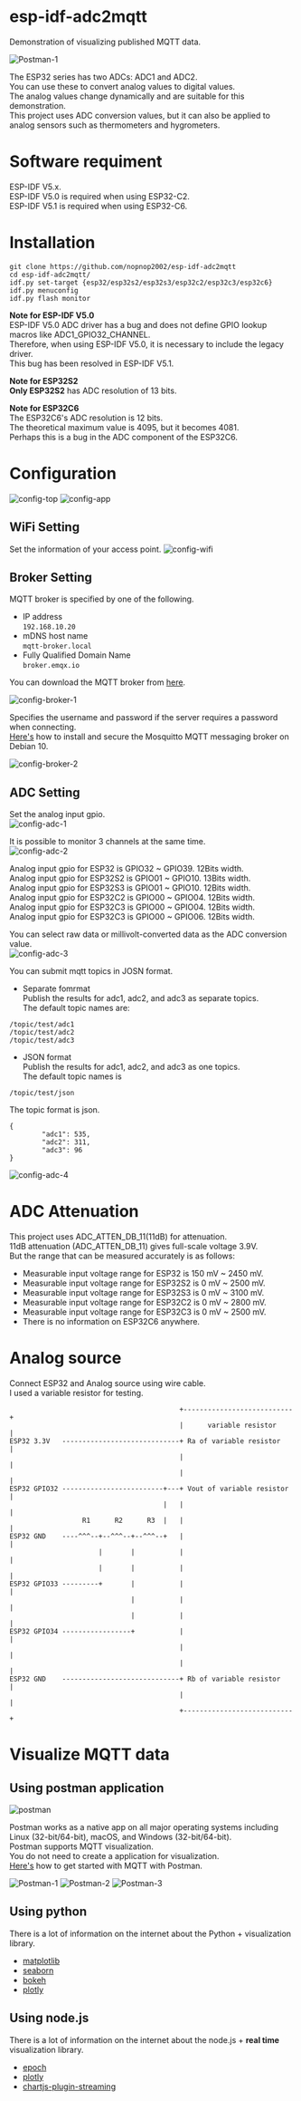 # esp-idf-adc2mqtt
Demonstration of visualizing published MQTT data.   

![Postman-1](https://github.com/nopnop2002/esp-idf-adc2mqtt/assets/6020549/59923403-ba5f-4218-b47a-86e6998f63c5)

The ESP32 series has two ADCs: ADC1 and ADC2.   
You can use these to convert analog values to digital values.   
The analog values change dynamically and are suitable for this demonstration.   
This project uses ADC conversion values, but it can also be applied to analog sensors such as thermometers and hygrometers.   

# Software requiment
ESP-IDF V5.x.   
ESP-IDF V5.0 is required when using ESP32-C2.   
ESP-IDF V5.1 is required when using ESP32-C6.   

# Installation
```
git clone https://github.com/nopnop2002/esp-idf-adc2mqtt
cd esp-idf-adc2mqtt/
idf.py set-target {esp32/esp32s2/esp32s3/esp32c2/esp32c3/esp32c6}
idf.py menuconfig
idf.py flash monitor
```

__Note for ESP-IDF V5.0__   
ESP-IDF V5.0 ADC driver has a bug and does not define GPIO lookup macros like ADC1_GPIO32_CHANNEL.   
Therefore, when using ESP-IDF V5.0, it is necessary to include the legacy driver.   
This bug has been resolved in ESP-IDF V5.1.   

__Note for ESP32S2__   
__Only ESP32S2__ has ADC resolution of 13 bits.   

__Note for ESP32C6__   
The ESP32C6's ADC resolution is 12 bits.   
The theoretical maximum value is 4095, but it becomes 4081.   
Perhaps this is a bug in the ADC component of the ESP32C6.   

# Configuration
![config-top](https://github.com/nopnop2002/esp-idf-adc2mqtt/assets/6020549/24765885-be3e-48e0-a152-d51cac1715ce)
![config-app](https://github.com/nopnop2002/esp-idf-adc2mqtt/assets/6020549/9acaee7a-b2c9-4af1-9d7b-73c4712a17b4)


## WiFi Setting
Set the information of your access point.
![config-wifi](https://github.com/nopnop2002/esp-idf-adc2mqtt/assets/6020549/2774c6c5-1c9b-468f-9116-4c146fb0cd77)


## Broker Setting

MQTT broker is specified by one of the following.
- IP address   
 ```192.168.10.20```   
- mDNS host name   
 ```mqtt-broker.local```   
- Fully Qualified Domain Name   
 ```broker.emqx.io```

You can download the MQTT broker from [here](https://github.com/nopnop2002/esp-idf-mqtt-broker).   

![config-broker-1](https://github.com/nopnop2002/esp-idf-adc2mqtt/assets/6020549/6c356b93-c032-4c50-8965-dc31a78bcfcc)

Specifies the username and password if the server requires a password when connecting.   
[Here's](https://www.digitalocean.com/community/tutorials/how-to-install-and-secure-the-mosquitto-mqtt-messaging-broker-on-debian-10) how to install and secure the Mosquitto MQTT messaging broker on Debian 10.   

![config-broker-2](https://github.com/nopnop2002/esp-idf-adc2mqtt/assets/6020549/14d93639-4132-43b7-8a20-c68fd17179d1)

## ADC Setting
Set the analog input gpio.   
![config-adc-1](https://github.com/nopnop2002/esp-idf-adc2mqtt/assets/6020549/c051efe6-6c60-4c0e-b0a0-cf9b283d3b1a)

It is possible to monitor 3 channels at the same time.   
![config-adc-2](https://github.com/nopnop2002/esp-idf-adc2mqtt/assets/6020549/e1e5c780-dfbe-4dcb-9246-dea7f4746fc3)

Analog input gpio for ESP32 is GPIO32 ~ GPIO39. 12Bits width.   
Analog input gpio for ESP32S2 is GPIO01 ~ GPIO10. 13Bits width.   
Analog input gpio for ESP32S3 is GPIO01 ~ GPIO10. 12Bits width.   
Analog input gpio for ESP32C2 is GPIO00 ~ GPIO04. 12Bits width.   
Analog input gpio for ESP32C3 is GPIO00 ~ GPIO04. 12Bits width.   
Analog input gpio for ESP32C3 is GPIO00 ~ GPIO06. 12Bits width.   

You can select raw data or millivolt-converted data as the ADC conversion value.   
![config-adc-3](https://github.com/nopnop2002/esp-idf-adc2mqtt/assets/6020549/59dbd445-920c-46e6-aaab-7960935596c6)

You can submit mqtt topics in JOSN format.
- Separate fomrmat   
Publish the results for adc1, adc2, and adc3 as separate topics.   
The default topic names are:   
```
/topic/test/adc1   
/topic/test/adc2   
/topic/test/adc3   
```

- JSON format   
Publish the results for adc1, adc2, and adc3 as one topics.   
The default topic names is 
```
/topic/test/json
```   
The topic format is json.   
```
{
        "adc1": 535,
        "adc2": 311,
        "adc3": 96
}
```

![config-adc-4](https://github.com/nopnop2002/esp-idf-adc2mqtt/assets/6020549/b9e44807-405f-44f1-9ad3-146ff91e4477)

# ADC Attenuation   
This project uses ADC_ATTEN_DB_11(11dB) for attenuation.   
11dB attenuation (ADC_ATTEN_DB_11) gives full-scale voltage 3.9V.   
But the range that can be measured accurately is as follows:   
- Measurable input voltage range for ESP32 is 150 mV ~ 2450 mV.   
- Measurable input voltage range for ESP32S2 is 0 mV ~ 2500 mV.   
- Measurable input voltage range for ESP32S3 is 0 mV ~ 3100 mV.   
- Measurable input voltage range for ESP32C2 is 0 mV ~ 2800 mV.   
- Measurable input voltage range for ESP32C3 is 0 mV ~ 2500 mV.   
- There is no information on ESP32C6 anywhere.   

# Analog source
Connect ESP32 and Analog source using wire cable.   
I used a variable resistor for testing.
```
                                          +---------------------------+
                                          |      variable resistor    |
ESP32 3.3V   -----------------------------+ Ra of variable resistor   |
                                          |                           |
                                          |                           |
ESP32 GPIO32 -------------------------+---+ Vout of variable resistor |
                                      |   |                           |
                  R1      R2      R3  |   |                           |
ESP32 GND    ----^^^--+--^^^--+--^^^--+   |                           |
                      |       |           |                           |
                      |       |           |                           |
ESP32 GPIO33 ---------+       |           |                           |
                              |           |                           |
                              |           |                           |
ESP32 GPIO34 -----------------+           |                           |
                                          |                           |
                                          |                           |
ESP32 GND    -----------------------------+ Rb of variable resistor   |
                                          |                           |
                                          +---------------------------+
```



# Visualize MQTT data

## Using postman application
![postman](https://github.com/nopnop2002/esp-idf-can2mqtt/assets/6020549/e8e55a52-0f6d-43a5-94c9-2603c566785f)

Postman works as a native app on all major operating systems including Linux (32-bit/64-bit), macOS, and Windows (32-bit/64-bit).   
Postman supports MQTT visualization.   
You do not need to create a application for visualization.   
[Here's](https://blog.postman.com/postman-supports-mqtt-apis/) how to get started with MQTT with Postman.   

![Postman-1](https://github.com/nopnop2002/esp-idf-adc2mqtt/assets/6020549/57784303-357c-4373-ad2b-a5f6e7eedb3b)
![Postman-2](https://github.com/nopnop2002/esp-idf-adc2mqtt/assets/6020549/e2039aaa-4965-4d08-9689-bb0d7db985c6)
![Postman-3](https://github.com/nopnop2002/esp-idf-adc2mqtt/assets/6020549/4627b59d-fca1-4f7c-908f-4f36a2ad0a33)

## Using python
There is a lot of information on the internet about the Python + visualization library.   
- [matplotlib](https://matplotlib.org/)
- [seaborn](https://seaborn.pydata.org/index.html)
- [bokeh](https://bokeh.org/)
- [plotly](https://plotly.com/python/)

## Using node.js
There is a lot of information on the internet about the node.js + __real time__ visualization library.   
- [epoch](https://epochjs.github.io/epoch/real-time/)
- [plotly](https://plotly.com/javascript/streaming/)
- [chartjs-plugin-streaming](https://nagix.github.io/chartjs-plugin-streaming/1.9.0/)


